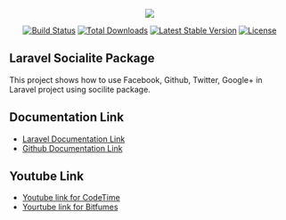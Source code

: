 <p align="center"><img src="https://laravel.com/assets/img/components/logo-laravel.svg"></p>

<p align="center">
<a href="https://travis-ci.org/laravel/framework"><img src="https://travis-ci.org/laravel/framework.svg" alt="Build Status"></a>
<a href="https://packagist.org/packages/laravel/framework"><img src="https://poser.pugx.org/laravel/framework/d/total.svg" alt="Total Downloads"></a>
<a href="https://packagist.org/packages/laravel/framework"><img src="https://poser.pugx.org/laravel/framework/v/stable.svg" alt="Latest Stable Version"></a>
<a href="https://packagist.org/packages/laravel/framework"><img src="https://poser.pugx.org/laravel/framework/license.svg" alt="License"></a>
</p>

## Laravel Socialite Package

This project shows how to use Facebook, Github, Twitter, Google+ in Laravel project using socilite package. 


## Documentation Link
- [Laravel Documentation Link](https://laravel.com/docs/5.6/socialite)
- [Github Documentation Link](https://github.com/laravel/socialite/tree/2.0)


## Youtube Link

- [Youtube link for CodeTime](https://www.youtube.com/playlist?list=PLylMDDjFIp1Ay6LqXVQHlfuUWb6aU0cDC)
- [Yourtube link for Bitfumes](https://www.youtube.com/playlist?list=PLe30vg_FG4OQbB0l23MwKv78p6iXtPiSp)
